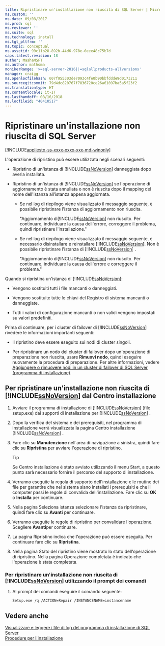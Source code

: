 ```yaml
---
title: Ripristinare un'installazione non riuscita di SQL Server | Microsoft Docs
ms.custom: ''
ms.date: 09/08/2017
ms.prod: sql
ms.reviewer: ''
ms.suite: sql
ms.technology: install
ms.tgt_pltfrm: ''
ms.topic: conceptual
ms.assetid: 90c11b28-892b-44d6-978e-0eee48c75b7d
caps.latest.revision: 18
author: MashaMSFT
ms.author: mathoma
monikerRange: '>=sql-server-2016||=sqlallproducts-allversions'
manager: craigg
ms.openlocfilehash: 007f055303de7093c4fe0b90bbfddde9d0173211
ms.sourcegitcommit: 79d4dc820767f7836720ce26a61097ba5a5f23f2
ms.translationtype: HT
ms.contentlocale: it-IT
ms.lasthandoff: 08/16/2018
ms.locfileid: "40410517"
---
```

# <a name="repair-a-failed-sql-server-installation"></a>Ripristinare un'installazione non riuscita di SQL Server

[!INCLUDE[appliesto-ss-xxxx-xxxx-xxx-md-winonly](../../includes/appliesto-ss-xxxx-xxxx-xxx-md-winonly.md)]

L'operazione di ripristino può essere utilizzata negli scenari seguenti:  
  
- Ripristino di un'istanza di [!INCLUDE[ssNoVersion](../../includes/ssnoversion-md.md)] danneggiata dopo averla installata. 
  
- Ripristino di un'istanza di [!INCLUDE[ssNoVersion](../../includes/ssnoversion-md.md)] se l'operazione di aggiornamento è stata annullata o non è riuscita dopo il mapping del nome dell'istanza all'istanza appena aggiornata. 
  
    - Se nel log di riepilogo viene visualizzato il messaggio seguente, è possibile ripristinare l'istanza di aggiornamento non riuscita.  
  
         "Aggiornamento di[!INCLUDE[ssNoVersion](../../includes/ssnoversion-md.md)] non riuscito. Per continuare, individuare la causa dell'errore, correggere il problema, quindi ripristinare l'installazione."  
  
    - Se nel log di riepilogo viene visualizzato il messaggio seguente, è necessario disinstallare e reinstallare [!INCLUDE[ssNoVersion](../../includes/ssnoversion-md.md)]. Non è possibile ripristinare l'istanza di [!INCLUDE[ssNoVersion](../../includes/ssnoversion-md.md)] . 
  
         "Aggiornamento di[!INCLUDE[ssNoVersion](../../includes/ssnoversion-md.md)] non riuscito. Per continuare, individuare la causa dell'errore e correggere il problema."  
  
 Quando si ripristina un'istanza di [!INCLUDE[ssNoVersion](../../includes/ssnoversion-md.md)]:  
  
- Vengono sostituiti tutti i file mancanti o danneggiati. 
  
- Vengono sostituite tutte le chiavi del Registro di sistema mancanti o danneggiate. 
  
- Tutti i valori di configurazione mancanti o non validi vengono impostati su valori predefiniti. 
  
 Prima di continuare, per i cluster di failover di [!INCLUDE[ssNoVersion](../../includes/ssnoversion-md.md)] rivedere le informazioni importanti seguenti:  
  
- Il ripristino deve essere eseguito sui nodi di cluster singoli. 
  
- Per ripristinare un nodo del cluster di failover dopo un'operazione di preparazione non riuscita, usare **Rimuovi nodo**, quindi eseguire nuovamente la procedura di preparazione. Per altre informazioni, vedere [Aggiungere o rimuovere nodi in un cluster di failover di SQL Server &#40;programma di installazione&#41;](../../sql-server/failover-clusters/install/add-or-remove-nodes-in-a-sql-server-failover-cluster-setup.md). 
  
## <a name="repair-a-failed-installation-of-includessnoversionincludesssnoversion-mdmd-from-the-installation-center"></a>Per ripristinare un'installazione non riuscita di [!INCLUDE[ssNoVersion](../../includes/ssnoversion-md.md)] dal Centro installazione 
  
1. Avviare il programma di installazione di [!INCLUDE[ssNoVersion](../../includes/ssnoversion-md.md)] (file setup.exe) dai supporti di installazione per [!INCLUDE[ssNoVersion](../../includes/ssnoversion-md.md)] . 
  
2. Dopo la verifica del sistema e dei prerequisiti, nel programma di installazione verrà visualizzata la pagina Centro installazione [!INCLUDE[ssNoVersion](../../includes/ssnoversion-md.md)] . 
  
3. Fare clic su **Manutenzione** nell'area di navigazione a sinistra, quindi fare clic su **Ripristina** per avviare l'operazione di ripristino. 
  
   >[!TIP]  
   > Se Centro installazione è stato avviato utilizzando il menu Start, a questo punto sarà necessario fornire il percorso del supporto di installazione. 
  
4. Verranno eseguite la regola di supporto dell'installazione e le routine dei file per garantire che nel sistema siano installati i prerequisiti e che il computer passi le regole di convalida dell'installazione. Fare clic su **OK** o **Installa** per continuare. 
  
5. Nella pagina Seleziona istanza selezionare l'istanza da ripristinare, quindi fare clic su **Avanti** per continuare. 
  
6. Verranno eseguite le regole di ripristino per convalidare l'operazione. Scegliere **Avanti**per continuare. 
  
7. La pagina Ripristino indica che l'operazione può essere eseguita. Per continuare fare clic su **Ripristina**. 
  
8. Nella pagina Stato del ripristino viene mostrato lo stato dell'operazione di ripristino. Nella pagina Operazione completata è indicato che l'operazione è stata completata. 
  
### <a name="to-repair-a-failed-installation-of-includessnoversionincludesssnoversion-mdmd-using-command-prompt"></a>Per ripristinare un'installazione non riuscita di [!INCLUDE[ssNoVersion](../../includes/ssnoversion-md.md)] utilizzando il prompt dei comandi  
  
1. Al prompt dei comandi eseguire il comando seguente:  
  
    ```  
    Setup.exe /q /ACTION=Repair /INSTANCENAME=instancename  
    ```  
  
## <a name="see-also"></a>Vedere anche  
 [Visualizzare e leggere i file di log del programma di installazione di SQL Server](../../database-engine/install-windows/view-and-read-sql-server-setup-log-files.md)   
 [Procedure per l'installazione](http://msdn.microsoft.com/library/59de41e7-557f-462a-8914-53ec35496baa)  
  
  
